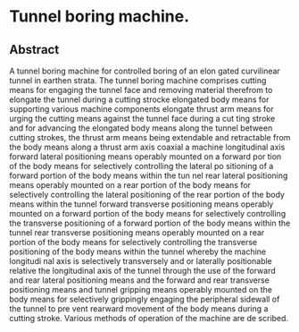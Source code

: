 # Tunnel boring machine.

## Abstract
A tunnel boring machine for controlled boring of an elon gated curvilinear tunnel in earthen strata. The tunnel boring machine comprises cutting means for engaging the tunnel face and removing material therefrom to elongate the tunnel during a cutting strocke elongated body means for supporting various machine components elongate thrust arm means for urging the cutting means against the tunnel face during a cut ting stroke and for advancing the elongated body means along the tunnel between cutting strokes, the thrust arm means being extendable and retractable from the body means along a thrust arm axis coaxial a machine longitudinal axis forward lateral positioning means operably mounted on a forward por tion of the body means for selectively controlling the lateral po sitioning of a forward portion of the body means within the tun nel rear lateral positioning means operably mounted on a rear portion of the body means for selectively controlling the lateral positioning of the rear portion of the body means within the tunnel forward transverse positioning means operably mounted on a forward portion of the body means for selectively controlling the transverse positioning of a forward portion of the body means within the tunnel rear transverse positioning means operably mounted on a rear portion of the body means for selectively controlling the transverse positioning of the body means within the tunnel whereby the machine longitudi nal axis is selectively transversely and or laterally positionable relative the longitudinal axis of the tunnel through the use of the forward and rear lateral positioning means and the forward and rear transverse positioning means and tunnel gripping means operably mounted on the body means for selectively grippingly engaging the peripheral sidewall of the tunnel to pre vent rearward movement of the body means during a cutting stroke. Various methods of operation of the machine are de scribed.